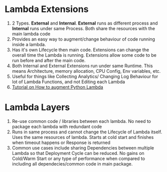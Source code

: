 
# Lambda Extensions
1. 2 Types. **External** and **Internal**. **External** runs as different process and **Internal** runs under same Process. Both share the resources with the main lambda code
2. Provides an easy way to augment/change behaviour of code running inside a lambda.
3. Has it's own Lifecycle then main code. Extensions can change the overall time the Lambda is running. Extensions allow some code to be run before and after the main code.
4. Both Internal and External Extensions run under same Runtime. This means Architecture, memory allocation, CPU Config, Env variables, etc.
5. Useful for things like Collecting Analytics/ Changing Log Behaviour for lot of Lambda Functions, and not Editing each Lambda
6. [Tutorial on How to augment Python Lambda](https://www.youtube.com/playlist?list=PLJo-rJlep0ECO8od7NRdfJ4OrnQ7TMAwj)


# Lambda Layers
1. Re-use common code / libraries between each lambda. No need to package each lambda with redundant code
2. Runs in same process and cannot change the Lifecycle of Lambda itself. Uses the same resources of lambda. Starts at cold start and finishes when timeout happens or Response is returned
3. Common use cases include sharing Dependencies between multiple Lambda so that Deployment Cycle can be reduced. No gains on Cold/Warm Start or any type of performance when compared to including all dependecies/common code in main package.
